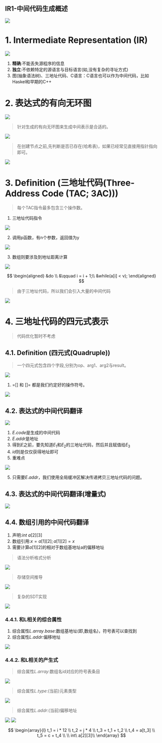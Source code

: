 IR1-中间代码生成概述
---

![](img/lec5/1.png)

# 1. Intermediate Representation (IR)
![](img/lec5/2.png)

1. **精确**:不能丢失源程序的信息
2. **独立**:不依赖特定的源语言与目标语言(如,没有复杂的寻址方式)
3. 图(抽象语法树)、三地址代码、C语言：C语言也可以作为中间代码，比如Haskel和早期的C++

# 2. 表达式的有向无环图
![](img/lec5/3.png)

> 针对生成的有向无环图来生成中间表示是合适的。

![](img/lec5/4.png)

> 在创建节点之前,先判断是否已存在(哈希表)，如果已经常见直接用指针指向即可。

![](img/lec5/5.png)

# 3. Definition (三地址代码(Three-Address Code (TAC; 3AC)))
> 每个TAC指令最多包含三个操作数。

1. 三地址代码指令

![](img/lec5/6.png)

2. 调用p函数，有n个参数，返回值为y

![](img/lec5/7.png)

3. 数组则要涉及到地址距离计算

![](img/lec5/8.png)

$$
\begin{aligned}
  &do \\
  &\qquad i = i + 1;\\
  &while(a[i] < v);
\end{aligned}
$$

> 由于三地址代码，所以我们会引入大量的中间代码

![](img/lec5/9.png)

# 4. 三地址代码的四元式表示
> 代码优化暂时不考虑

## 4.1. Definition (四元式(Quadruple))
> 一个四元式包含四个字段,分别为op、arg1、arg2与result。

![](img/lec5/10.png)

1. =[] 和 []= 都是我们约定好的操作符号。

![](img/lec5/11.png)

## 4.2. 表达式的中间代码翻译
![](img/lec5/12.png)

1. $E.code$是生成的中间代码
2. $E.addr$是地址
3. 得到$E$之前，要先知道$E_1$和$E_2$的三地址代码，然后并且赋值给$E_3$
4. $id$则是仅仅获得地址即可
5. 重难点

![](img/lec5/13.png)

5. 只需要$E.addr$，我们使用全局缓冲区解决传递拷贝三地址代码的问题。

## 4.3. 表达式的中间代码翻译(增量式)
![](img/lec5/14.png)

## 4.4. 数组引用的中间代码翻译
1. 声明:$int\ a[2][3]$
2. 数组引用:$x=a[1][2];a[1][2] =x$
3. 需要计算$a[1][2]$的相对于数组基地址a的偏移地址

> 语法分析格式分析

![](img/lec5/15.png)

> 存储空间推导

![](img/lec5/16.png)

> 复杂的SDT实现

![](img/lec5/17.png)

### 4.4.1. 和L相关的综合属性
1. 综合属性$L.array.base$:数组基地址(即,数组名)，符号表可以查找到
2. 综合属性$L.addr$:偏移地址

![](img/lec5/18.png)

### 4.4.2. 和L相关的产生式

> 综合属性$L.array$:数组名id对应的符号表条目

![](img/lec5/19.png)

> 综合属性$L.type$:(当前)元素类型

![](img/lec5/20.png)

> 综合属性$L.addr$:(当前)偏移地址

![](img/lec5/21.png)
![](img/lec5/22.png)

$$
\begin{array}{l}
  t_1 = i * 12 \\
  t_2 = j * 4 \\
  t_3 = t_1 + t_2 \\
  t_4 = a[t_3] \\
  t_5 = c + t_4 \\
  \\
  int\ a[2][3]\\
\end{array}
$$

